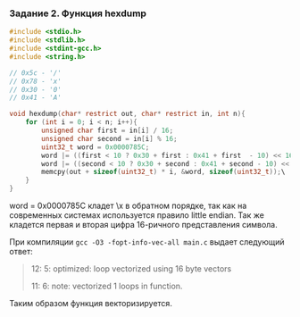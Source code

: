 ### Задание 2. Функция hexdump
```c
#include <stdio.h>
#include <stdlib.h>
#include <stdint-gcc.h>
#include <string.h>

// 0x5c - '/'
// 0x78 - 'x'
// 0x30 - '0'
// 0x41 - 'A'

void hexdump(char* restrict out, char* restrict in, int n){
    for (int i = 0; i < n; i++){
        unsigned char first = in[i] / 16;
        unsigned char second = in[i] % 16;
        uint32_t word = 0x0000785C;
        word |= ((first < 10 ? 0x30 + first : 0x41 + first  - 10) << 16);\
        word |= ((second < 10 ? 0x30 + second : 0x41 + second - 10) << 24);\
        memcpy(out + sizeof(uint32_t) * i, &word, sizeof(uint32_t));\
    }
}
```
word = 0x0000785C кладет \x в обратном порядке, так как на современных системах используется правило little endian.
Так же кладется первая и вторая цифра 16-ричного представления символа.

При компиляции `gсс -O3 -fopt-info-vec-all main.c` выдает следующий ответ:
>12: 5: optimized: loop vectorized using 16 byte vectors
>
>11: 6: note: vectorized 1 loops in function.

Таким образом функция векторизируется. 
